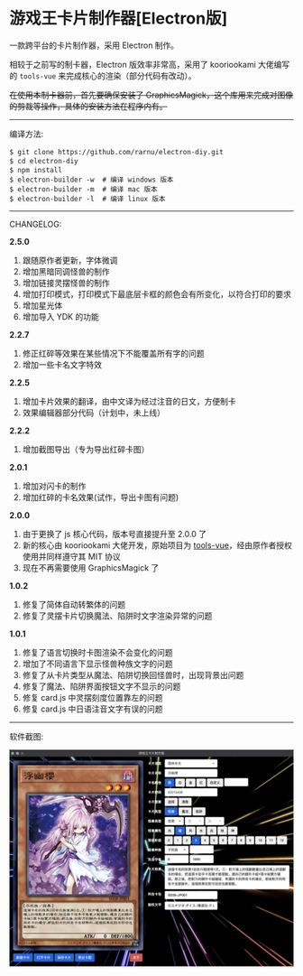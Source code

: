 # 游戏王卡片制作器[Electron版]

一款跨平台的卡片制作器，采用 Electron 制作。

相较于之前写的制卡器，Electron 版效率非常高，采用了 kooriookami 大佬编写的 ```tools-vue``` 来完成核心的渲染（部分代码有改动）。

~~在使用本制卡器前，首先要确保安装了 GraphicsMagick，这个库用来完成对图像的剪裁等操作，具体的安装方法在程序内有。~~

- - -

编译方法:

```shell
$ git clone https://github.com/rarnu/electron-diy.git
$ cd electron-diy
$ npm install
$ electron-builder -w  # 编译 windows 版本
$ electron-builder -m  # 编译 mac 版本
$ electron-builder -l  # 编译 linux 版本
```

- - -

CHANGELOG:

**2.5.0**

1. 跟随原作者更新，字体微调
2. 增加黑暗同调怪兽的制作
3. 增加链接灵摆怪兽的制作
4. 增加打印模式，打印模式下最底层卡框的颜色会有所变化，以符合打印的要求
5. 增加星光体
6. 增加导入 YDK 的功能

**2.2.7**

1. 修正红碎等效果在某些情况下不能覆盖所有字的问题
2. 增加一些卡名文字特效

**2.2.5**

1. 增加卡片效果的翻译，由中文译为经过注音的日文，方便制卡
2. 效果编辑器部分代码（计划中，未上线）

**2.2.2**

1. 增加截图导出（专为导出红碎卡图）

**2.0.1**

1. 增加对闪卡的制作
2. 增加红碎的卡名效果(试作，导出卡图有问题)

**2.0.0**

1. 由于更换了 js 核心代码，版本号直接提升至 2.0.0 了
2. 新的核心由 kooriookami 大佬开发，原始项目为 [tools-vue](https://github.com/kooriookami/tools-vue)，经由原作者授权使用并同样遵守其 MIT 协议
3. 现在不再需要使用 GraphicsMagick 了

**1.0.2**

1. 修复了简体自动转繁体的问题
2. 修复了灵摆卡片切换魔法、陷阱时文字渲染异常的问题

**1.0.1**

1. 修复了语言切换时卡图渲染不会变化的问题
2. 增加了不同语言下显示怪兽种族文字的问题
3. 修复了从卡片类型从魔法、陷阱切换回怪兽时，出现背景出问题
4. 修复了魔法、陷阱界面按钮文字不显示的问题
5. 修复 card.js 中灵摆刻度位置靠左的问题
6. 修复 card.js 中日语注音文字有误的问题

- - -

软件截图:

![](./screenshot/screenshot.png)

